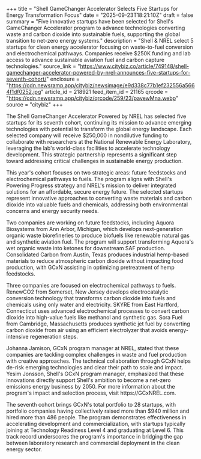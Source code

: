 +++
title = "Shell GameChanger Accelerator Selects Five Startups for Energy Transformation Focus"
date = "2025-09-23T18:21:10Z"
draft = false
summary = "Five innovative startups have been selected for Shell's GameChanger Accelerator program to advance technologies converting waste and carbon dioxide into sustainable fuels, supporting the global transition to net-zero energy systems."
description = "Shell & NREL select 5 startups for clean energy accelerator focusing on waste-to-fuel conversion and electrochemical pathways. Companies receive $250K funding and lab access to advance sustainable aviation fuel and carbon capture technologies."
source_link = "https://www.citybiz.co/article/749148/shell-gamechanger-accelerator-powered-by-nrel-announces-five-startups-for-seventh-cohort/"
enclosure = "https://cdn.newsramp.app/citybiz/newsimage/e9d338c77b1ef232556a5664f1df0252.jpg"
article_id = 218921
feed_item_id = 21165
qrcode = "https://cdn.newsramp.app/citybiz/qrcode/259/23/pavewMna.webp"
source = "citybiz"
+++

<p>The Shell GameChanger Accelerator Powered by NREL has selected five startups for its seventh cohort, continuing its mission to advance emerging technologies with potential to transform the global energy landscape. Each selected company will receive $250,000 in nondilutive funding to collaborate with researchers at the National Renewable Energy Laboratory, leveraging the lab's world-class facilities to accelerate technology development. This strategic partnership represents a significant step toward addressing critical challenges in sustainable energy production.</p><p>This year's cohort focuses on two strategic areas: future feedstocks and electrochemical pathways to fuels. The program aligns with Shell's Powering Progress strategy and NREL's mission to deliver integrated solutions for an affordable, secure energy future. The selected startups represent innovative approaches to converting waste materials and carbon dioxide into valuable fuels and chemicals, addressing both environmental concerns and energy security needs.</p><p>Two companies are working on future feedstocks, including Aquora Biosystems from Ann Arbor, Michigan, which develops next-generation organic waste biorefineries to produce biofuels like renewable natural gas and synthetic aviation fuel. The program will support transforming Aquora's wet organic waste into ketones for downstream SAF production. Consolidated Carbon from Austin, Texas produces industrial hemp-based materials to reduce atmospheric carbon dioxide without impacting food production, with GCxN assisting in optimizing pretreatment of hemp feedstocks.</p><p>Three companies are focused on electrochemical pathways to fuels. RenewCO2 from Somerset, New Jersey develops electrocatalytic conversion technology that transforms carbon dioxide into fuels and chemicals using only water and electricity. SKYRE from East Hartford, Connecticut uses advanced electrochemical processes to convert carbon dioxide into high-value fuels like methanol and synthetic gas. Sora Fuel from Cambridge, Massachusetts produces synthetic jet fuel by converting carbon dioxide from air using an efficient electrolyzer that avoids energy-intensive regeneration steps.</p><p>Johanna Jamison, GCxN program manager at NREL, stated that these companies are tackling complex challenges in waste and fuel production with creative approaches. The technical collaboration through GCxN helps de-risk emerging technologies and clear their path to scale and impact. Yesim Jonsson, Shell's GCxN program manager, emphasized that these innovations directly support Shell's ambition to become a net-zero emissions energy business by 2050. For more information about the program's impact and selection process, visit https://GCxNREL.com.</p><p>The seventh cohort brings GCxN's total portfolio to 28 startups, with portfolio companies having collectively raised more than $940 million and hired more than 486 people. The program demonstrates effectiveness in accelerating development and commercialization, with startups typically joining at Technology Readiness Level 4 and graduating at Level 6. This track record underscores the program's importance in bridging the gap between laboratory research and commercial deployment in the clean energy sector.</p>